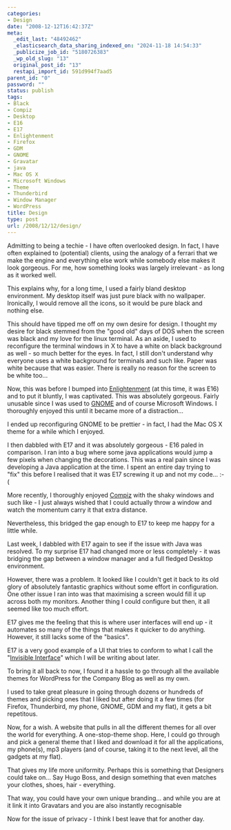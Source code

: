 ```yaml
---
categories:
- Design
date: "2008-12-12T16:42:37Z"
meta:
  _edit_last: "48492462"
  _elasticsearch_data_sharing_indexed_on: "2024-11-18 14:54:33"
  _publicize_job_id: "5180726383"
  _wp_old_slug: "13"
  original_post_id: "13"
  restapi_import_id: 591d994f7aad5
parent_id: "0"
password: ""
status: publish
tags:
- Black
- Compiz
- Desktop
- E16
- E17
- Enlightenment
- Firefox
- GDM
- GNOME
- Gravatar
- java
- Mac OS X
- Microsoft Windows
- Theme
- Thunderbird
- Window Manager
- WordPress
title: Design
type: post
url: /2008/12/12/design/
---
```


Admitting to being a techie - I have often overlooked design. In fact, I have
often explained to (potential) clients, using the analogy of a ferrari that we
make the engine and everything else work while somebody else makes it look
gorgeous. For me, how something looks was largely irrelevant - as long as it
worked well.

This explains why, for a long time, I used a fairly bland desktop environment.
My desktop itself was just pure black with no wallpaper. Ironically, I would
remove all the icons, so it would be pure black and nothing else.

This should have tipped me off on my own desire for design. I thought my desire
for black stemmed from the "good old" days of DOS when the screen was black and
my love for the linux terminal. As an aside, I used to reconfigure the terminal
windows in X to have a white on black background as well - so much better for
the eyes. In fact, I still don't understand why everyone uses a white background
for terminals and such like. Paper was white because that was easier. There is
really no reason for the screen to be white too...

Now, this was before I bumped into
[Enlightenment](http://www.enlightenment.org/ "Beauty at your fingertips") (at
this time, it was E16) and to put it bluntly, I was captivated. This was
absolutely gorgeous. Fairly unusable since I was used to
[GNOME](http://www.gnome.org/ "The Free Software Desktop Project") and of course
Microsoft Windows. I thoroughly enjoyed this until it became more of a
distraction...

I ended up reconfiguring GNOME to be prettier - in fact, I had the Mac OS X
theme for a while which I enjoyed.

I then dabbled with E17 and it was absolutely gorgeous - E16 paled in
comparison. I ran into a bug where some java applications would jump a few
pixels when changing the decorations. This was a real pain since I was
developing a Java application at the time. I spent an entire day trying to "fix"
this before I realised that it was E17 screwing it up and not my code... :-(

More recently, I thoroughly enjoyed
[Compiz](http://compiz.org/ "A Compositing Window Manager") with the shaky
windows and such like - I just always wished that I could actually throw a
window and watch the momentum carry it that extra distance.

Nevertheless, this bridged the gap enough to E17 to keep me happy for a little
while.

Last week, I dabbled with E17 again to see if the issue with Java was resolved.
To my surprise E17 had changed more or less completely - it was bridging the gap
between a window manager and a full fledged Desktop environment.

However, there was a problem. It looked like I couldn't get it back to its old
glory of absolutely fantastic graphics without some effort in configuration. One
other issue I ran into was that maximising a screen would fill it up across both
my monitors. Another thing I could configure but then, it all seemed like too
much effort.

E17 gives me the feeling that this is where user interfaces will end up - it
automates so many of the things that makes it quicker to do anything. However,
it still lacks some of the "basics".

E17 is a very good example of a UI that tries to conform to what I call the
"[Invisible Interface](/2008/12/12/invisible-interface/ "Invisible Interface")"
which I will be writing about later.

To bring it all back to now, I found it a hassle to go through all the available
themes for WordPress for the Company Blog as well as my own.

I used to take great pleasure in going through dozens or hundreds of themes and
picking ones that I liked but after doing it a few times (for Firefox,
Thunderbird, my phone, GNOME, GDM and my flat), it gets a bit repetitous.

Now, for a wish. A website that pulls in all the different themes for all over
the world for everything. A one-stop-theme shop. Here, I could go through and
pick a general theme that I liked and download it for all the applications, my
phone(s), mp3 players (and of course, taking it to the next level, all the
gadgets at my flat).

That gives my life more uniformity. Perhaps this is something that Designers
could take on... Say Hugo Boss, and design something that even matches your
clothes, shoes, hair - everything.

That way, you could have your own unique branding... and while you are at it
link it into Gravatars and you are also instantly recognisable

Now for the issue of privacy - I think I best leave that for another day.
